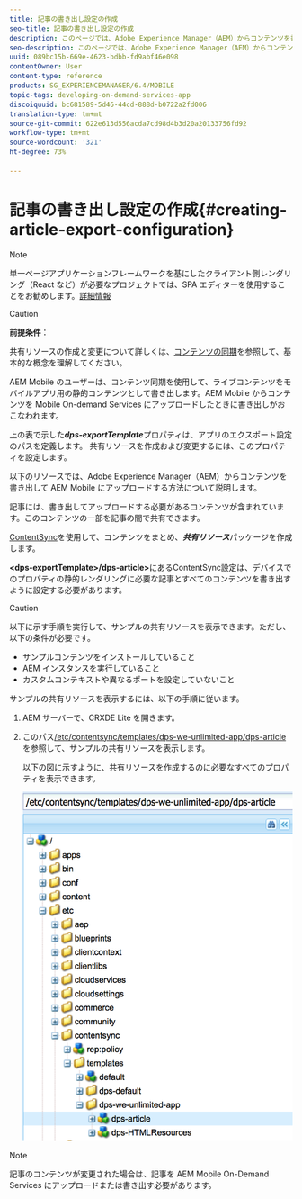 ```yaml
---
title: 記事の書き出し設定の作成
seo-title: 記事の書き出し設定の作成
description: このページでは、Adobe Experience Manager（AEM）からコンテンツを書き出して AEM Mobile にアップロードする方法について説明します。
seo-description: このページでは、Adobe Experience Manager（AEM）からコンテンツを書き出して AEM Mobile にアップロードする方法について説明します。
uuid: 089bc15b-669e-4623-bdbb-fd9abf46e098
contentOwner: User
content-type: reference
products: SG_EXPERIENCEMANAGER/6.4/MOBILE
topic-tags: developing-on-demand-services-app
discoiquuid: bc681589-5d46-44cd-888d-b0722a2fd006
translation-type: tm+mt
source-git-commit: 622e613d556acda7cd98d4b3d20a20133756fd92
workflow-type: tm+mt
source-wordcount: '321'
ht-degree: 73%

---
```



# 記事の書き出し設定の作成{#creating-article-export-configuration}

>[!NOTE]
>
>単一ページアプリケーションフレームワークを基にしたクライアント側レンダリング（React など）が必要なプロジェクトでは、SPA エディターを使用することをお勧めします。[詳細情報](/help/sites-developing/spa-overview.md)

>[!CAUTION]
>
>**前提条件**：
>
>共有リソースの作成と変更について詳しくは、[コンテンツの同期](/help/mobile/mobile-ondemand-contentsync.md)を参照して、基本的な概念を理解してください。

AEM Mobile のユーザーは、コンテンツ同期を使用して、ライブコンテンツをモバイルアプリ用の静的コンテンツとして書き出します。AEM Mobile からコンテンツを Mobile On-demand Services にアップロードしたときに書き出しがおこなわれます。

上の表で示した&#x200B;***dps-exportTemplate***&#x200B;プロパティは、アプリのエクスポート設定のパスを定義します。 共有リソースを作成および変更するには、このプロパティを設定します。

以下のリソースでは、Adobe Experience Manager（AEM）からコンテンツを書き出して AEM Mobile にアップロードする方法について説明します。

記事には、書き出してアップロードする必要があるコンテンツが含まれています。このコンテンツの一部を記事の間で共有できます。

[ContentSync](/help/mobile/mobile-ondemand-contentsync.md)を使用して、コンテンツをまとめ、***共有リソース***&#x200B;パッケージを作成します。

**&lt;dps-exportTemplate>/dps-article>**&#x200B;にあるContentSync設定は、デバイスでのプロパティの静的レンダリングに必要な記事とすべてのコンテンツを書き出すように設定する必要があります。

>[!CAUTION]
>
>以下に示す手順を実行して、サンプルの共有リソースを表示できます。ただし、以下の条件が必要です。
>
>* サンプルコンテンツをインストールしていること
>* AEM インスタンスを実行していること
>* カスタムコンテキストや異なるポートを設定していないこと

>



サンプルの共有リソースを表示するには、以下の手順に従います。

1. AEM サーバーで、CRXDE Lite を開きます。
1. このパス[/etc/contentsync/templates/dps-we-unlimited-app/dps-article](http://localhost:4502/crx/de/index.jsp#/etc/contentsync/templates/dps-we-unlimited-app/dps-article)を参照して、サンプルの共有リソースを表示します。

   以下の図に示すように、共有リソースを作成するのに必要なすべてのプロパティを表示できます。

   ![chlimage_1-134](assets/chlimage_1-134.png)

>[!NOTE]
>
>記事のコンテンツが変更された場合は、記事を AEM Mobile On-Demand Services にアップロードまたは書き出す必要があります。

